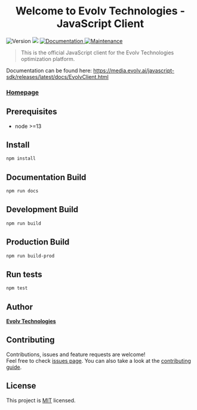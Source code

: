 <h1 align="center">Welcome to Evolv Technologies - JavaScript Client</h1>
<p>
  <img alt="Version" src="https://img.shields.io/badge/version-1.0.0-blue.svg?cacheSeconds=2592000" />
  <img src="https://img.shields.io/badge/node-%3E%3D13-blue.svg" />
  <a href="https://github.com/evolv-ai/javascript-sdk#readme" target="_blank">
    <img alt="Documentation" src="https://img.shields.io/badge/documentation-yes-brightgreen.svg" />
  </a>
  <a href="https://github.com/evolv-ai/javascript-sdk/graphs/commit-activity" target="_blank">
    <img alt="Maintenance" src="https://img.shields.io/badge/Maintained%3F-yes-green.svg" />
  </a>
</p>

> This is the official JavaScript client for the Evolv Technologies optimization platform.

Documentation can be found here: https://media.evolv.ai/javascript-sdk/releases/latest/docs/EvolvClient.html

### [Homepage](https://www.evolv.ai)

## Prerequisites

- node >=13

## Install

```sh
npm install
```

## Documentation Build

```sh
npm run docs
```

## Development Build

```sh
npm run build
```

## Production Build

```sh
npm run build-prod
```

## Run tests

```sh
npm test
```

## Author

**[Evolv Technologies](support@evolv.ai)**


## Contributing

Contributions, issues and feature requests are welcome!<br />Feel free to check [issues page](https://github.com/evolv-ai/javascript-sdk/issues). You can also take a look at the [contributing guide](https://github.com/evolv-ai/javascript-sdk/blob/master/CONTRIBUTING.md).


## License

This project is [MIT](https://github.com/evolv-ai/javascript-sdk/blob/master/LICENSE) licensed.
